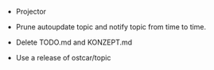 * Projector
* Prune autoupdate topic and notify topic from time to time.


* Delete TODO.md and KONZEPT.md
* Use a release of ostcar/topic